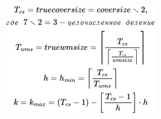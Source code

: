 ![](https://raw.githubusercontent.com/unton3ton/DWT-DCT-Digital-Image-Watermarking/master/imgs/lagrida_latex_editor.png)
